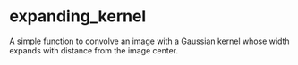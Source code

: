 # expanding_kernel

A simple function to convolve an image with a Gaussian kernel whose width expands with distance from the image center.

<!-- ## Motivation

## Basic idea

## References -->
